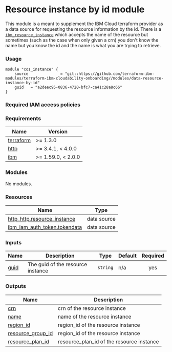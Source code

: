 <!-- Update the title -->
# Resource instance by id module

<!-- Add a description of module(s) in this repo -->
This module is a meant to supplement the IBM Cloud terraform provider as a data source for requesting the resource information by the id. There is a [`ibm_resource_instance`](https://registry.terraform.io/providers/IBM-Cloud/ibm/latest/docs/data-sources/resource_instance) which accepts the name of the resource but sometimes (such as the case when only given a crn) you don't know the name but you know the id and the name is what you are trying to retrieve.

### Usage

<!--
Add an example of the use of the module in the below code block.

Use real values instead of "var.<var_name>" or other placeholder values
unless real values don't help users know what to change.
-->

```hcl
module "cos_instance" {
    source              = "git::https://github.com/terraform-ibm-modules/terraform-ibm-cloudability-onboarding//modules/data-resource-instance-by-id"
    guid   = "a2deec95-0836-4720-bfc7-ca41c28a8c66"
}
```

### Required IAM access policies

<!-- PERMISSIONS REQUIRED TO RUN MODULE
If this module requires permissions, uncomment the following block and update
the sample permissions, following the format.
Replace the sample Account and IBM Cloud service names and roles with the
information in the console at
Manage > Access (IAM) > Access groups > Access policies.
-->

<!--
You need the following permissions to run this module.

- Account Management
    - **Sample Account Service** service
        - `Editor` platform access
        - `Manager` service access
    - IAM Services
        - **Sample Cloud Service** service
            - `Administrator` platform access
-->

<!-- NO PERMISSIONS FOR MODULE
If no permissions are required for the module, uncomment the following
statement instead the previous block.
-->

<!-- No permissions are needed to run this module.-->


<!-- Below content is automatically populated via pre-commit hook -->
<!-- BEGINNING OF PRE-COMMIT-TERRAFORM DOCS HOOK -->
### Requirements

| Name | Version |
|------|---------|
| <a name="requirement_terraform"></a> [terraform](#requirement\_terraform) | >= 1.3.0 |
| <a name="requirement_http"></a> [http](#requirement\_http) | >= 3.4.1, < 4.0.0 |
| <a name="requirement_ibm"></a> [ibm](#requirement\_ibm) | >= 1.59.0, < 2.0.0 |

### Modules

No modules.

### Resources

| Name | Type |
|------|------|
| [http_http.resource_instance](https://registry.terraform.io/providers/hashicorp/http/latest/docs/data-sources/http) | data source |
| [ibm_iam_auth_token.tokendata](https://registry.terraform.io/providers/IBM-Cloud/ibm/latest/docs/data-sources/iam_auth_token) | data source |

### Inputs

| Name | Description | Type | Default | Required |
|------|-------------|------|---------|:--------:|
| <a name="input_guid"></a> [guid](#input\_guid) | The guid of the resource instance | `string` | n/a | yes |

### Outputs

| Name | Description |
|------|-------------|
| <a name="output_crn"></a> [crn](#output\_crn) | crn of the resource instance |
| <a name="output_name"></a> [name](#output\_name) | name of the resource instance |
| <a name="output_region_id"></a> [region\_id](#output\_region\_id) | region\_id of the resource instance |
| <a name="output_resource_group_id"></a> [resource\_group\_id](#output\_resource\_group\_id) | region\_id of the resource instance |
| <a name="output_resource_plan_id"></a> [resource\_plan\_id](#output\_resource\_plan\_id) | resource\_plan\_id of the resource instance |
<!-- END OF PRE-COMMIT-TERRAFORM DOCS HOOK -->

